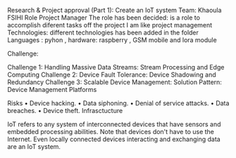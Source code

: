 Research & Project approval (Part 1):	Create an IoT system
Team:
Khaoula FSIHI
Role Project Manager
The role has been decided: is a role to accomplish diferent tasks off the project 
I am like project management 
Technologies: different technologies has been added in the folder 
 Languages : pyhon 
, hardware: raspberry , GSM mobile and lora module

Challenge:

Challenge 1: Handling Massive Data Streams: Stream Processing and Edge Computing
Challenge 2: Device Fault Tolerance: Device Shadowing and Redundancy
Challenge 3: Scalable Device Management: Solution Pattern: Device Management Platforms

Risks
•	Device hacking.
•	Data siphoning.
•	Denial of service attacks.
•	Data breaches.
•	Device theft.
Infrasctucture

IoT refers to any system of interconnected devices that have sensors and embedded processing abilities. Note that devices don't have to use the Internet. Even locally connected devices interacting and exchanging data are an IoT system.



